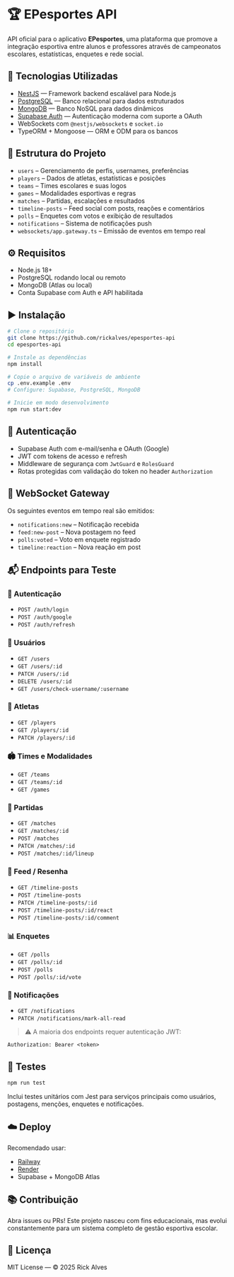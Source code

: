 # 🏆 EPesportes API

API oficial para o aplicativo **EPesportes**, uma plataforma que promove a integração esportiva entre alunos e professores através de campeonatos escolares, estatísticas, enquetes e rede social.

## 🚀 Tecnologias Utilizadas

* [NestJS](https://nestjs.com/) — Framework backend escalável para Node.js
* [PostgreSQL](https://www.postgresql.org/) — Banco relacional para dados estruturados
* [MongoDB](https://www.mongodb.com/) — Banco NoSQL para dados dinâmicos
* [Supabase Auth](https://supabase.com/) — Autenticação moderna com suporte a OAuth
* WebSockets com `@nestjs/websockets` e `socket.io`
* TypeORM + Mongoose — ORM e ODM para os bancos

## 📁 Estrutura do Projeto

* `users` – Gerenciamento de perfis, usernames, preferências
* `players` – Dados de atletas, estatísticas e posições
* `teams` – Times escolares e suas logos
* `games` – Modalidades esportivas e regras
* `matches` – Partidas, escalações e resultados
* `timeline-posts` – Feed social com posts, reações e comentários
* `polls` – Enquetes com votos e exibição de resultados
* `notifications` – Sistema de notificações push
* `websockets/app.gateway.ts` – Emissão de eventos em tempo real

## ⚙️ Requisitos

* Node.js 18+
* PostgreSQL rodando local ou remoto
* MongoDB (Atlas ou local)
* Conta Supabase com Auth e API habilitada

## ▶️ Instalação

```bash
# Clone o repositório
git clone https://github.com/rickalves/epesportes-api
cd epesportes-api

# Instale as dependências
npm install

# Copie o arquivo de variáveis de ambiente
cp .env.example .env
# Configure: Supabase, PostgreSQL, MongoDB

# Inicie em modo desenvolvimento
npm run start:dev
```

## 🔐 Autenticação

* Supabase Auth com e-mail/senha e OAuth (Google)
* JWT com tokens de acesso e refresh
* Middleware de segurança com `JwtGuard` e `RolesGuard`
* Rotas protegidas com validação do token no header `Authorization`

## 🔁 WebSocket Gateway

Os seguintes eventos em tempo real são emitidos:

* `notifications:new` – Notificação recebida
* `feed:new-post` – Nova postagem no feed
* `polls:voted` – Voto em enquete registrado
* `timeline:reaction` – Nova reação em post

## 📬 Endpoints para Teste

### 🔐 Autenticação

* `POST /auth/login`
* `POST /auth/google`
* `POST /auth/refresh`

### 👤 Usuários

* `GET /users`
* `GET /users/:id`
* `PATCH /users/:id`
* `DELETE /users/:id`
* `GET /users/check-username/:username`

### 🏅 Atletas

* `GET /players`
* `GET /players/:id`
* `PATCH /players/:id`

### 🏟️ Times e Modalidades

* `GET /teams`
* `GET /teams/:id`
* `GET /games`

### 🔹 Partidas

* `GET /matches`
* `GET /matches/:id`
* `POST /matches`
* `PATCH /matches/:id`
* `POST /matches/:id/lineup`

### 💬 Feed / Resenha

* `GET /timeline-posts`
* `POST /timeline-posts`
* `PATCH /timeline-posts/:id`
* `POST /timeline-posts/:id/react`
* `POST /timeline-posts/:id/comment`

### 📊 Enquetes

* `GET /polls`
* `GET /polls/:id`
* `POST /polls`
* `POST /polls/:id/vote`

### 🔔 Notificações

* `GET /notifications`
* `PATCH /notifications/mark-all-read`

> ⚠️ A maioria dos endpoints requer autenticação JWT:

```http
Authorization: Bearer <token>
```

## 🧪 Testes

```bash
npm run test
```

Inclui testes unitários com Jest para serviços principais como usuários, postagens, menções, enquetes e notificações.

## ☁️ Deploy

Recomendado usar:

* [Railway](https://railway.app/)
* [Render](https://render.com/)
* Supabase + MongoDB Atlas

## 📚 Contribuição

Abra issues ou PRs! Este projeto nasceu com fins educacionais, mas evolui constantemente para um sistema completo de gestão esportiva escolar.

## 📄 Licença

MIT License — © 2025 Rick Alves
